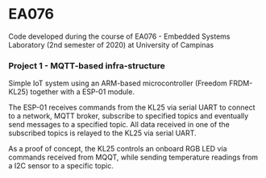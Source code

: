 # EA076
Code developed during the course of EA076 - Embedded Systems Laboratory (2nd semester of 2020) at University of Campinas

### Project 1 - MQTT-based infra-structure
Simple IoT system using an ARM-based microcontroller (Freedom FRDM-KL25) together with a ESP-01 module. 

The ESP-01 receives commands from the KL25 via serial UART to connect to a network, MQTT broker, subscribe to specified topics and eventually send messages to a specified topic.
All data received in one of the subscribed topics is relayed to the KL25 via serial UART.

As a proof of concept, the KL25 controls an onboard RGB LED via commands received from MQQT, while sending temperature readings from a I2C sensor to a specific topic.
